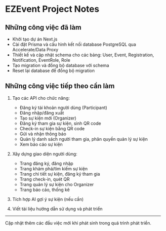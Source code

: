 # EZEvent Project Notes

## Những công việc đã làm

- Khởi tạo dự án Next.js
- Cài đặt Prisma và cấu hình kết nối database PostgreSQL qua Accelerate/Data Proxy
- Thiết kế và cập nhật schema cho các bảng: User, Event, Registration, Notification, EventRole, Role
- Tạo migration và đồng bộ database với schema
- Reset lại database để đồng bộ migration

## Những công việc tiếp theo cần làm

1. Tạo các API cho chức năng:
   - Đăng ký tài khoản người dùng (Participant)
   - Đăng nhập/đăng xuất
   - Tạo sự kiện mới (Organizer)
   - Đăng ký tham gia sự kiện, sinh QR code
   - Check-in sự kiện bằng QR code
   - Gửi và nhận thông báo
   - Quản lý danh sách người tham gia, phân quyền quản lý sự kiện
   - Xem báo cáo sự kiện

2. Xây dựng giao diện người dùng:
   - Trang đăng ký, đăng nhập
   - Trang khám phá/tìm kiếm sự kiện
   - Trang chi tiết sự kiện, đăng ký tham gia
   - Trang check-in, quét QR
   - Trang quản lý sự kiện cho Organizer
   - Trang báo cáo, thống kê

3. Tích hợp AI gợi ý sự kiện (nếu cần)

4. Viết tài liệu hướng dẫn sử dụng và phát triển

---
Cập nhật thêm các đầu việc mới khi phát sinh trong quá trình phát triển.